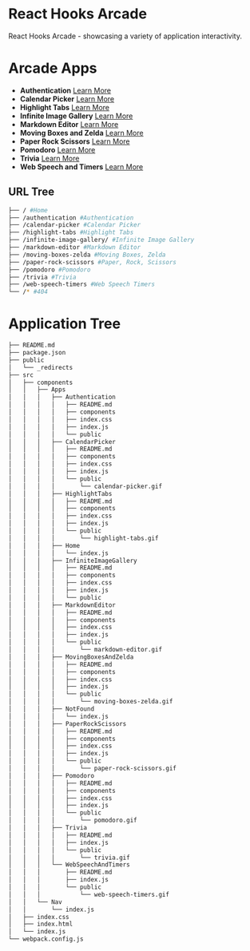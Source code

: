 # React Hooks Arcade

React Hooks Arcade - showcasing a variety of application interactivity.

# Arcade Apps

- **Authentication** [Learn More](https://github.com/moisestech/react-hooks-arcade/tree/master/src/components/Apps/Authentication)
- **Calendar Picker** [Learn More](https://github.com/moisestech/react-hooks-arcade/tree/master/src/components/Apps/CalendarPicker)
- **Highlight Tabs** [Learn More](https://github.com/moisestech/react-hooks-arcade/tree/master/src/components/Apps/HighlightTabs)
- **Infinite Image Gallery** [Learn More](https://github.com/moisestech/react-hooks-arcade/tree/master/Infinite%20Image%20Gallery)
- **Markdown Editor** [Learn More](https://github.com/moisestech/react-hooks-arcade/tree/master/Markdown%20Editor)
- **Moving Boxes and Zelda** [Learn More](https://github.com/moisestech/react-hooks-arcade/tree/master/Moving%20Boxes%20and%20Zelda)
- **Paper Rock Scissors** [Learn More](https://github.com/moisestech/react-hooks-arcade/tree/master/Paper%20Rock%20Scissors)
- **Pomodoro** [Learn More](https://github.com/moisestech/react-hooks-arcade/tree/master/Pomodoro)
- **Trivia** [Learn More](https://github.com/moisestech/react-hooks-arcade/tree/master/Trivia)
- **Web Speech and Timers** [Learn More](https://github.com/moisestech/react-hooks-arcade/tree/master/Web%20Speech%20and%20Timers)

## URL Tree

```bash
├── / #Home
├── /authentication #Authentication
├── /calendar-picker #Calendar Picker
├── /highlight-tabs #Highlight Tabs
├── /infinite-image-gallery/ #Infinite Image Gallery
├── /markdown-editor #Markdown Editor
├── /moving-boxes-zelda #Moving Boxes, Zelda
├── /paper-rock-scissors #Paper, Rock, Scissors
├── /pomodoro #Pomodoro
├── /trivia #Trivia
├── /web-speech-timers #Web Speech Timers
└── /* #404
```

# Application Tree

```bash
├── README.md
├── package.json
├── public
│   └── _redirects
├── src
│   ├── components
│   │   ├── Apps
│   │   │   ├── Authentication
│   │   │   │   ├── README.md
│   │   │   │   ├── components
│   │   │   │   ├── index.css
│   │   │   │   ├── index.js
│   │   │   │   └── public
│   │   │   ├── CalendarPicker
│   │   │   │   ├── README.md
│   │   │   │   ├── components
│   │   │   │   ├── index.css
│   │   │   │   ├── index.js
│   │   │   │   └── public
│   │   │   │       └── calendar-picker.gif
│   │   │   ├── HighlightTabs
│   │   │   │   ├── README.md
│   │   │   │   ├── components
│   │   │   │   ├── index.css
│   │   │   │   ├── index.js
│   │   │   │   └── public
│   │   │   │       └── highlight-tabs.gif
│   │   │   ├── Home
│   │   │   │   └── index.js
│   │   │   ├── InfiniteImageGallery
│   │   │   │   ├── README.md
│   │   │   │   ├── components
│   │   │   │   ├── index.css
│   │   │   │   ├── index.js
│   │   │   │   └── public
│   │   │   ├── MarkdownEditor
│   │   │   │   ├── README.md
│   │   │   │   ├── components
│   │   │   │   ├── index.css
│   │   │   │   ├── index.js
│   │   │   │   └── public
│   │   │   │       └── markdown-editor.gif
│   │   │   ├── MovingBoxesAndZelda
│   │   │   │   ├── README.md
│   │   │   │   ├── components
│   │   │   │   ├── index.css
│   │   │   │   ├── index.js
│   │   │   │   └── public
│   │   │   │       └── moving-boxes-zelda.gif
│   │   │   ├── NotFound
│   │   │   │   └── index.js
│   │   │   ├── PaperRockScissors
│   │   │   │   ├── README.md
│   │   │   │   ├── components
│   │   │   │   ├── index.css
│   │   │   │   ├── index.js
│   │   │   │   └── public
│   │   │   │       └── paper-rock-scissors.gif
│   │   │   ├── Pomodoro
│   │   │   │   ├── README.md
│   │   │   │   ├── components
│   │   │   │   ├── index.css
│   │   │   │   ├── index.js
│   │   │   │   └── public
│   │   │   │       └── pomodoro.gif
│   │   │   ├── Trivia
│   │   │   │   ├── README.md
│   │   │   │   ├── index.js
│   │   │   │   └── public
│   │   │   │       └── trivia.gif
│   │   │   └── WebSpeechAndTimers
│   │   │       ├── README.md
│   │   │       ├── index.js
│   │   │       └── public
│   │   │           └── web-speech-timers.gif
│   │   └── Nav
│   │       └── index.js
│   ├── index.css
│   ├── index.html
│   └── index.js
└── webpack.config.js
```
